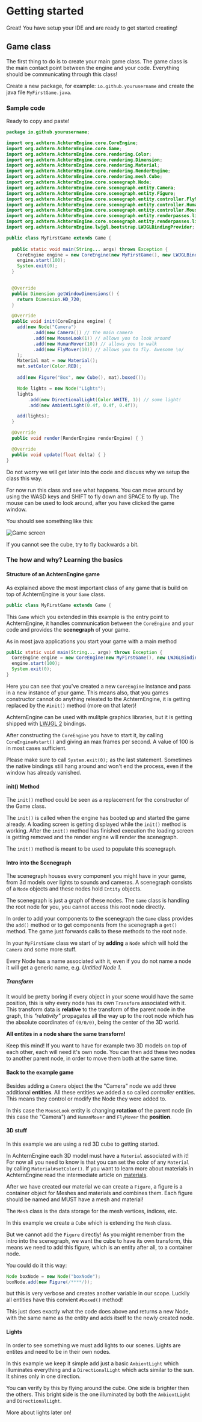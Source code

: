 # Getting started

Great! You have setup your IDE and are ready to get started creating!

## Game class

The first thing to do is to create your main game class. The game class is the main contact point between
the engine and your code. Everything should be communicating through this class!

Create a new package, for example: `io.github.yourusername` and create the java file
`MyFirstGame.java`.

### Sample code
Ready to copy and paste!

```java
package io.github.yourusername;

import org.achtern.AchternEngine.core.CoreEngine;
import org.achtern.AchternEngine.core.Game;
import org.achtern.AchternEngine.core.rendering.Color;
import org.achtern.AchternEngine.core.rendering.Dimension;
import org.achtern.AchternEngine.core.rendering.Material;
import org.achtern.AchternEngine.core.rendering.RenderEngine;
import org.achtern.AchternEngine.core.rendering.mesh.Cube;
import org.achtern.AchternEngine.core.scenegraph.Node;
import org.achtern.AchternEngine.core.scenegraph.entity.Camera;
import org.achtern.AchternEngine.core.scenegraph.entity.Figure;
import org.achtern.AchternEngine.core.scenegraph.entity.controller.FlyMover;
import org.achtern.AchternEngine.core.scenegraph.entity.controller.HumanMover;
import org.achtern.AchternEngine.core.scenegraph.entity.controller.MouseLook;
import org.achtern.AchternEngine.core.scenegraph.entity.renderpasses.light.AmbientLight;
import org.achtern.AchternEngine.core.scenegraph.entity.renderpasses.light.DirectionalLight;
import org.achtern.AchternEngine.lwjgl.bootstrap.LWJGLBindingProvider;

public class MyFirstGame extends Game {
  
  public static void main(String... args) throws Exception {
    CoreEngine engine = new CoreEngine(new MyFirstGame(), new LWJGLBindingProvider());
    engine.start(100);
    System.exit(0);
  }
  

  @Override
  public Dimension getWindowDimensions() {
    return Dimension.HD_720;
  }

  @Override
  public void init(CoreEngine engine) {
    add(new Node("Camera")
          .add(new Camera()) // the main camera
          .add(new MouseLook(1)) // allows you to look around
          .add(new HumanMover(10)) // allows you to walk
          .add(new FlyMover(10)) // allows you to fly. Awesome \o/
    );
    Material mat = new Material();
    mat.setColor(Color.RED);
    
    add(new Figure("Box", new Cube(), mat).boxed());

    Node lights = new Node("Lights");
    lights
        .add(new DirectionalLight(Color.WHITE, 1)) // some light!
        .add(new AmbientLight(0.4f, 0.4f, 0.4f));

    add(lights);
  }

  @Override
  public void render(RenderEngine renderEngine) { }

  @Override
  public void update(float delta) { }
}

```

Do not worry we will get later into the code and discuss why we setup the class this way.

For now run this class and see what happens. You can move around by using the WASD keys and
SHIFT to fly down and SPACE to fly up. The mouse can be used to look around, after you have clicked
the game window.

You should see something like this:

![Game screen](https://i.imgur.com/iwdvSW4.jpg)

If you cannot see the cube, try to fly backwards a bit.

### The how and why? Learning the basics

#### Structure of an AchternEngine game

As explained above the most important class of any game that is build on top of AchternEngine is your `Game` class.

```java
public class MyFirstGame extends Game {
```

This `Game` which you extended in this example is the entry point to AchternEngine, it handles communication
between the `CoreEngine` and your code and provides the __scenegraph__ of your game.

As in most java applications you start your game with a main method

```java
public static void main(String... args) throws Exception {
  CoreEngine engine = new CoreEngine(new MyFirstGame(), new LWJGLBindingProvider());
  engine.start(100);
  System.exit(0);
}
```

Here you can see that you've created a new `CoreEngine` instance and pass in a new instance of your game.
This means also, that you games constructor cannot do anything releated to the AchternEngine, it is getting
replaced by the `#init()` method (more on that later)!

AchternEngine can be used with mulitple graphics libraries, but it is getting shipped with
[LWJGL 2](http://legacy.lwjgl.org/) bindings.

After constructing the `CoreEngine` you have to start it, by calling `CoreEngine#start()` and giving an
max frames per second. A value of 100 is in most cases sufficient.

Please make sure to call `System.exit(0);` as the last statement. Sometimes the native bindings still hang around
and won't end the process, even if the window has already vanished.

#### init() Method

The `init()` method could be seen as a replacement for the constructor of the Game class.

The `init()` is called when the engine has booted up and started the game already. A loading screen is getting
displayed while the `init()` method is working. After the `init()` method has finished execution the loading
screen is getting removed and the render engine will render the scenegraph.

The `init()` method is meant to be used to populate this scenegraph.

#### Intro into the Scenegraph

The scenegraph houses every component you might have in your game, from 3d models over lights to sounds
and cameras. A scenegraph consists of a `Node` objects and these nodes hold `Entity` objects.

The scenegraph is just a graph of these nodes. The `Game` class is handling the root node for you,
you cannot access this root node directly.

In order to add your components to the scenegraph the `Game` class provides the `add()` method or to get
components from the scenegraph a `get()` method. The game just forwards calls to these methods to the root
node.

In your `MyFirstGame` class we start of by __adding__ a `Node` which will hold the `Camera` and some more stuff.

Every Node has a name associated with it, even if you do not name a node it will get a generic name,
e.g. _Untitled Node 1_.

##### Transform

It would be pretty boring if every object in your scene would have the same position, this is why
every node has its own `Transform` associated with it. This transform data is __relative__ to the transform
of the parent node in the graph, this _"relativity"_ propagates all the way up to the root node which has the
absolute coordinates of `(0/0/0)`, being the center of the 3D world.

__All entites in a node share the same transform!__

Keep this mind! If you want to have for example two 3D models on top of each other, each will need it's own node.
You can then add these two nodes to another parent node, in order to move them both at the same time.

#### Back to the example game

Besides adding a `Camera` object the the "Camera" node we add three additional __entities__. All these entities
we added a so called _controller_ entities. This means they control or modify the Node they were added to.

In this case the `MouseLook` entity is changing __rotation__ of the parent node (in this case the "Camera") and
`HumanMover` and `FlyMover` the __position__.

#### 3D stuff

In this example we are using a red 3D cube to getting started.

In AchternEngine each 3D model must have a `Material` associated with it! For now all you need to know
is that you can set the color of any `Material` by calling `Material#setColor()`. If you want to learn
more about materials in AchternEngine read the intermediate article on [materials](../intermediate/material).

After we have created our material we can create a `Figure`, a figure is a container object for Meshes and
materials and combines them. Each figure should be named and MUST have a mesh and material!

The `Mesh` class is the data storage for the mesh vertices, indices, etc.

In this example we create a `Cube` which is extending the `Mesh` class.

But we cannot add the `Figure` directly! As you might remember from the intro into the scenegraph, we want the
cube to have its own transform, this means we need to add this figure, which is an entity after all, to a
container node.

You could do it this way:

```java
Node boxNode = new Node("boxNode");
boxNode.add(new Figure(/****/));
```

but this is very verbose and creates another variable in our scope. Luckily all entities have this
convient `#boxed()` method!

This just does exactly what the code does above and returns a new Node, with the same name as the entity
and adds itself to the newly created node.


#### Lights

In order to see something we must add lights to our scenes. Lights are entites and need to be in their own
nodes.

In this example we keep it simple add just a basic `AmbientLight` which illuminates everything and a
`DirectionalLight` which acts similar to the sun. It shines only in one direction.

You can verify by this by flying around the cube. One side is brighter then the others. This bright side
is the one illuminated by both the `AmbientLight` and `DirectionalLight`.

More about lights later on!
